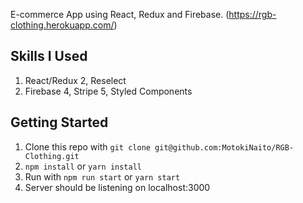 E-commerce App using React, Redux and Firebase.
(https://rgb-clothing.herokuapp.com/)

## Skills I Used

1. React/Redux
2, Reselect
3. Firebase
4, Stripe
5, Styled Components

## Getting Started

1. Clone this repo with `git clone git@github.com:MotokiNaito/RGB-Clothing.git`
2. `npm install` or `yarn install`
3. Run with `npm run start` or `yarn start`
4. Server should be listening on localhost:3000
